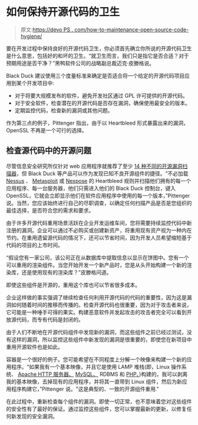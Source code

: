 # 如何保持开源代码的卫生

> 原文:[https://devo PS . com/how-to-maintenance-open-source-code-hygiene/](https://devops.com/how-to-maintain-open-source-code-hygiene/)

要在开发过程中保持良好的开源代码卫生，你必须首先确立你所说的开源代码卫生是什么意思，包括好的和坏的卫生。“就卫生而言，我们只是指它是否合适？对于预期用途是否干净？”黑鸭软件公司的战略副总裁迈克·皮滕格说。

Black Duck 建议使用三个度量标准来确定是否适合将一个给定的开源代码项目应用到某个开发项目中:

*   对于将要大规模发布的软件，避免开发社区通过 GPL 许可提供的开源代码。
*   对于安全软件，检查潜在的开源代码是否存在漏洞，确保使用最安全的版本。
*   定期监控代码，检查新的漏洞或其他问题。

作为第三点的例子，Pittenger 指出，由于以 Heartbleed 形式暴露出来的漏洞，OpenSSL 不再是一个可行的选择。

## 检查源代码中的开源问题

尽管信息安全研究所仅针对 web 应用程序就推荐了至少 [14 种不同的开源漏洞扫描器](http://resources.infosecinstitute.com/14-popular-web-application-vulnerability-scanners/)，但 Black Duck 等产品可以作为发现已知不良开源组件的捷径。“不必加载 [Nessus](https://www.tenable.com/products/nessus-vulnerability-scanner) 、 [Metasploit](http://www.metasploit.com/) 或 [Nexpose](http://www.rapid7.com/products/nexpose/) 的 Heartbleed 规则并扫描他们拥有的每一个应用程序、每一台服务器，他们只需进入他们的 Black Duck 控制台，键入 OpenSSL，它就会立即显示他们在软件应用程序中使用的每一个版本，”Pittenger 说。当然，您应该始终进行自己的尽职调查，以确定任何扫描产品是否是您组织的最佳选择，是否符合您的需求和要求。

由于许多开源代码重用场景活跃在企业开发运维车间，您将需要持续监控代码中新注册的漏洞。企业可以通过不必购买或创建新资产，将重用现有资产视为一种内在节约。在重用遗留源代码的情况下，还可以节省时间，因为开发人员希望缩短基于代码的项目的上市时间。

“假设您有一家公司，该公司正在从数据库中提取信息以显示在饼图中。您有一个可以重用的渲染组件。当您开始开发一个新产品时，您是从头开始构建一个新的渲染库，还是使用现有的渲染库？”皮滕格问道。

即使这些组件是开源的，重用这个库也可以节省很多成本。

企业这样做的事实强调了继续检查任何利用开源代码的代码的重要性，因为这是漏洞如何随着时间的推移而传播的。检查开源代码也很重要，因为对于攻击者来说，它可能是一种唾手可得的果实。构建恶意软件并发起攻击的攻击者完全可以看到开放源代码，而专有代码是封闭的。

由于人们不断地在开源代码组件中发现新的漏洞，而这些组件之前已经过测试，没有这样的漏洞，所以监控这些组件中新发现的漏洞是很重要的，即使您在新项目中重用开源软件也是如此。

容器是一个很好的例子。您可能希望在不同程度上分解一个映像来构建一个新的应用程序。“如果我有一个基本映像，并且它是使用 LAMP 堆栈(即，Linux 操作系统、 [Apache HTTP 服务器、](https://httpd.apache.org/) [MySQL、](https://www.mysql.com/) RDBMS 和 [PHP、](https://secure.php.net/))构建的，我可以剥离我的基本映像，去掉现有的应用程序，并将其一直带到 Linux 组件，然后为新应用程序构建它，”Pittenger 说。"这是典型的、一致的开源组件重用."

在此过程中，重新检查每个组件的漏洞。即使一切正常，也不意味着您对这些组件的安全性有了最好的保证。通过监控这些组件，您可以掌握最新的更新，以修复任何新发现的安全漏洞。